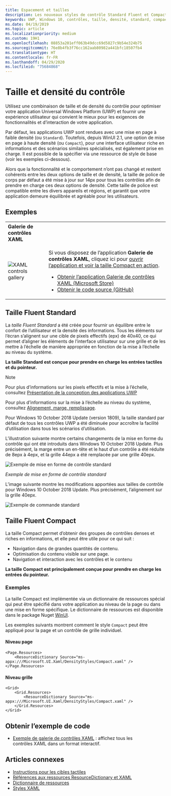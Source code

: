 ```yaml
---
title: Espacement et tailles
description: Les nouveaux styles de contrôle Standard Fluent et Compact garantissent une expérience utilisateur agréable, quels que soient l’appareil et la méthode de saisie.
keywords: UWP, Windows 10, contrôles, taille, densité, standard, compact
ms.date: 04/19/2019
ms.topic: article
ms.localizationpriority: medium
ms.custom: 19H1
ms.openlocfilehash: 08853a201eff063b49dcc69d5827c9b54e324b75
ms.sourcegitcommit: 76e8b4fb3f76cc162aab80982a441bfc18507fb4
ms.translationtype: HT
ms.contentlocale: fr-FR
ms.lasthandoff: 04/29/2020
ms.locfileid: "75684868"
---
```

# <a name="control-size-and-density"></a>Taille et densité du contrôle

Utilisez une combinaison de taille et de densité du contrôle pour optimiser votre application Universal Windows Platform (UWP) et fournir une expérience utilisateur qui convient le mieux pour les exigences de fonctionnalités et d’interaction de votre application.

Par défaut, les applications UWP sont rendues avec une mise en page à faible densité (ou `Standard`). Toutefois, depuis WinUI 2.1, une option de mise en page à haute densité (ou `Compact`), pour une interface utilisateur riche en informations et des scénarios similaires spécialisés, est également prise en charge. Il est possible de la spécifier via une ressource de style de base (voir les exemples ci-dessous).

Alors que la fonctionnalité et le comportement n’ont pas changé et restent cohérents entre les deux options de taille et de densité, la taille de police de corps par défaut a été mise à jour sur 14px pour tous les contrôles afin de prendre en charge ces deux options de densité. Cette taille de police est compatible entre les divers appareils et régions, et garantit que votre application demeure équilibrée et agréable pour les utilisateurs.

## <a name="examples"></a>Exemples

<table>
<th align="left">Galerie de contrôles XAML<th>
<tr>
<td><img src="images/xaml-controls-gallery-sm.png" alt="XAML controls gallery"></img></td>
<td>
    <p>Si vous disposez de l’application <strong style="font-weight: semi-bold">Galerie de contrôles XAML</strong>, cliquez ici pour <a href="xamlcontrolsgallery:/item/Compact Sizing">ouvrir l’application et voir la taille Compact en action</a>.</p>
    <ul>
    <li><a href="https://www.microsoft.com/store/productId/9MSVH128X2ZT">Obtenir l’application Galerie de contrôles XAML (Microsoft Store)</a></li>
    <li><a href="https://github.com/Microsoft/Xaml-Controls-Gallery">Obtenir le code source (GitHub)</a></li>
    </ul>
</td>
</tr>
</table>

## <a name="fluent-standard-sizing"></a>Taille Fluent Standard

La *taille Fluent Standard* a été créée pour fournir un équilibre entre le confort de l’utilisateur et la densité des informations. Tous les éléments sur l’écran s’alignent sur une cible de pixels effectifs (epx) de 40x40, ce qui permet d’aligner les éléments de l’interface utilisateur sur une grille et de les mettre à l’échelle de manière appropriée en fonction de la mise à l’échelle au niveau du système.

**La taille Standard est conçue pour prendre en charge les entrées tactiles et du pointeur.**

> [!NOTE]
>Pour plus d’informations sur les pixels effectifs et la mise à l’échelle, consultez [Présentation de la conception des applications UWP](../basics/design-and-ui-intro.md#effective-pixels-and-scaling)
>
> Pour plus d’informations sur la mise à l’échelle au niveau du système, consultez [Alignement, marge, remplissage](../layout/alignment-margin-padding.md).

Pour Windows 10 October 2018 Update (version 1809), la taille standard par défaut de tous les contrôles UWP a été diminuée pour accroître la facilité d’utilisation dans tous les scénarios d’utilisation.

L’illustration suivante montre certains changements de la mise en forme du contrôle qui ont été introduits dans Windows 10 October 2018 Update. Plus précisément, la marge entre un en-tête et le haut d’un contrôle a été réduite de 8epx à 4epx, et la grille 44epx a été remplacée par une grille 40epx.

![Exemple de mise en forme de contrôle standard](images/standarddensity.png)

*Exemple de mise en forme de contrôle standard*

L’image suivante montre les modifications apportées aux tailles de contrôle pour Windows 10 October 2018 Update. Plus précisément, l’alignement sur la grille 40epx.

![Exemple de commande standard](images/standarddensitycommanding.png)

## <a name="fluent-compact-sizing"></a>Taille Fluent Compact

La taille Compact permet d’obtenir des groupes de contrôles denses et riches en informations, et elle peut être utile pour ce qui suit :

- Navigation dans de grandes quantités de contenu.
- Optimisation du contenu visible sur une page.
- Navigation et interaction avec les contrôles et le contenu

**La taille Compact est principalement conçue pour prendre en charge les entrées du pointeur.**

### <a name="examples"></a>Exemples

La taille Compact est implémentée via un dictionnaire de ressources spécial qui peut être spécifié dans votre application au niveau de la page ou dans une mise en forme spécifique. Le dictionnaire de ressources est disponible dans le package Nuget [WinUI](https://docs.microsoft.com/uwp/toolkits/winui/).

Les exemples suivants montrent comment le style `Compact` peut être appliqué pour la page et un contrôle de grille individuel.

#### <a name="page-level"></a>Niveau page

```xaml
<Page.Resources>
    <ResourceDictionary Source="ms-appx:///Microsoft.UI.Xaml/DensityStyles/Compact.xaml" />
</Page.Resources>
```

#### <a name="grid-level"></a>Niveau grille

```xaml
<Grid>
    <Grid.Resources>
        <ResourceDictionary Source="ms-appx:///Microsoft.UI.Xaml/DensityStyles/Compact.xaml" />
    </Grid.Resources>
</Grid>
```

## <a name="get-the-sample-code"></a>Obtenir l’exemple de code

- [Exemple de galerie de contrôles XAML](https://github.com/Microsoft/Xaml-Controls-Gallery) : affichez tous les contrôles XAML dans un format interactif.

## <a name="related-articles"></a>Articles connexes

- [Instructions pour les cibles tactiles](../input/guidelines-for-targeting.md)
- [Références aux ressources ResourceDictionary et XAML](https://docs.microsoft.com/windows/uwp/design/controls-and-patterns/resourcedictionary-and-xaml-resource-references)
- [Dictionnaire de ressources](https://docs.microsoft.com/uwp/api/windows.ui.xaml.resourcedictionary)
- [Styles XAML](https://docs.microsoft.com/windows/uwp/design/controls-and-patterns/xaml-styles) 
